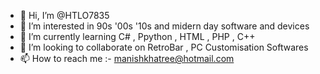 - 👋 Hi, I’m @HTLO7835
- 👀 I’m interested in 90s '00s '10s and midern day software and devices
- 🌱 I’m currently learning C# , Ppython , HTML , PHP , C++
- 💞️ I’m looking to collaborate on RetroBar , PC Customisation Softwares
- 📫 How to reach me :- manishkhatree@hotmail.com

<!---
HTLO7835/HTLO7835 is a ✨ special ✨ repository because its `README.md` (this file) appears on your GitHub profile.
You can click the Preview link to take a look at your changes.
--->

